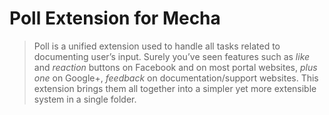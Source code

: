 Poll Extension for Mecha
========================

> Poll is a unified extension used to handle all tasks related to documenting user’s input. Surely you’ve seen features such as _like_ and _reaction_ buttons on Facebook and on most portal websites, _plus one_ on Google+, _feedback_ on documentation/support websites. This extension brings them all together into a simpler yet more extensible system in a single folder.